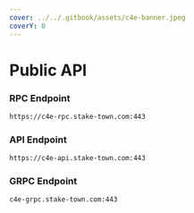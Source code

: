 ```yaml
---
cover: ../../.gitbook/assets/c4e-banner.jpeg
coverY: 0
---
```


# Public API

### **RPC Endpoint**

```bash
https://c4e-rpc.stake-town.com:443
```

### **API Endpoint**

```bash
https://c4e-api.stake-town.com:443
```

### **GRPC Endpoint**

```bash
c4e-grpc.stake-town.com:443
```
